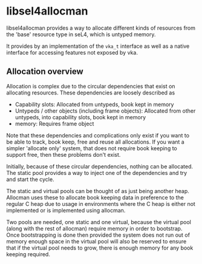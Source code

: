 <!---
  Copyright 2017, Data61
  Commonwealth Scientific and Industrial Research Organisation (CSIRO)
  ABN 41 687 119 230.

  This software may be distributed and modified according to the terms of
  the BSD 2-Clause license. Note that NO WARRANTY is provided.
  See "LICENSE_BSD2.txt" for details.

    @TAG(DATA61_BSD)
-->

libsel4allocman
===============

libsel4allocman provides a way to allocate different kinds of resources from the
'base' resource type in seL4, which is untyped memory.

It provides by an implementation of the `vka_t` interface as well as a native
interface for accessing features not exposed by vka.

Allocation overview
-------------------

Allocation is complex due to the circular dependencies that exist on allocating resources. These dependencies
are loosely described as

  * Capability slots: Allocated from untypeds, book kept in memory
  * Untypeds / other objects (including frame objects): Allocated from other untypeds, into capability slots,
    book kept in memory
  * memory: Requires frame object

Note that these dependencies and complications only exist if you want to be able to track, book keep, free and reuse 
all allocations. If you want a simpler 'allocate only' system, that does not require book keeping to support free, 
then these problems don't exist.

Initially, because of these circular dependencies, nothing can be allocated. The static pool provides a way to inject 
one of the dependencies and try and start the cycle.

The static and virtual pools can be thought of as just being another heap. Allocman uses these to allocate book 
keeping data in preference to the regular C heap due to usage in environments where the C heap is either not 
implemented or is implemented using allocman.

Two pools are needed, one static and one virtual, because the virtual pool (along with the rest of allocman) require 
memory in order to bootstrap. Once bootstrapping is done then provided the system does not run out of memory enough 
space in the virtual pool will also be reserved to ensure that if the virtual pool needs to grow, there is enough 
memory for any book keeping required.
